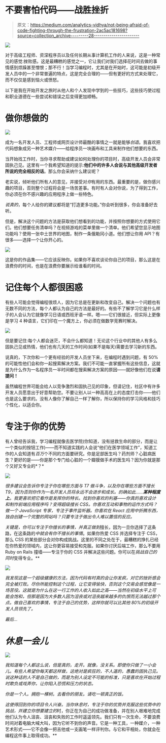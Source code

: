 # 不要害怕代码——战胜挫折

> 原文：<https://medium.com/analytics-vidhya/not-being-afraid-of-code-fighting-through-the-frustration-2ac5ac181698?source=collection_archive---------28----------------------->

![](img/33229bd8982b763944c4e2d58c4ac835.png)

对于高级工程师、资深程序员以及任何长期从事计算机工作的人来说，这是一种常见的感觉:挫败感。这是最糟糕的感觉之一，它让我们对我们选择花时间去做的事情感到烦躁甚至憎恨；那不行！当学习编程时，尤其是在开始时，这可能是初级开发人员中的一个非常普遍的特点，这是完全合理的——但有更好的方式来处理它，而不仅仅是感到恼火或愤怒。

以下是我在开始开发之旅时从他人和个人发现中学到的一些技巧，这些技巧使过程和职业道德在一些尝试和错误之后变得更加顺畅。

# 做你想做的

![](img/7b91e97cfa917c3cf0d68006f0a6cbdc.png)

成为一名开发人员、工程师或网页设计师最酷的事情之一就是能够*创造*。我喜欢把代码想象成另一种艺术媒介——给程序员一块画布和工具来制作他们想要的东西。

当开始找工作时，当你寻求帮助或建议如何处理你的项目时，高级开发人员会非常固执己见。这里有一个我希望知道的提示:**他们中的许多人会说与其他高级开发者所说的完全相反的话**。那么你会采纳什么建议呢？

老实说，倾听他们所有人的意见，并接受对*你*有用的东西。最重要的是，做你感兴趣的项目，否则整个过程将会是一场苦差事。有时有人会对你说，为了得到工作，你必须在你不感兴趣的应用程序上做一些特色。

*说真的*，每个人给你的建议都将是“打造更多功能。”你会听到很多，你会准备好去听。

但是，解决这个问题的方法是获取他们想看到的功能，并按照你想要的方式使用它们。他们想要任务清单吗？在视频游戏的菜单里做一个清单。他们希望您显示地图功能吗？使用一张中土世界的地图，制作一条俄勒冈小道。他们想让你用 API？有很多——选择一个让你开心的。

![](img/f501f0682ca0142280cbccf807548c59.png)

这是你的作品集——它应该反映你。如果你不喜欢谈论你自己的项目，那么这是在浪费你的时间，也是在浪费你要展示给谁看的时间。

# 记住每个人都很困惑

有些人可能会觉得编程很烦人，因为它总是在更新和改变自己。解决一个问题也有无数不同的方法，每个人都认为自己的方法是最好的。有些不了解学习它是什么样子的人会认为它就像学习日语或西班牙语一样。嗯——它们很接近，但实际上更像是学习 4 种语言，它们印在一个魔方上，你必须在做数学竞赛时解决。

![](img/b8053f47169fd0248414bb372b885f9c.png)

但是要记住:每个人都会迷茫，不会什么都知道！无论这个行业中的其他人有多么固执己见或热情，他们也有几天的工作时间(如果不是每天)需要去学习新的东西。

说真的，下次你和一个更有经验的开发人员坐下来，在编程时遇到问题，有 50%的可能性他们会和你一起搜索解决方案。我们不可能一直掌握所有这些信息，这就是为什么作为一名程序员一半时间都在搜索解决方案的原因——就好像他们在说**请提问！**

虽然编程世界可能会给人以竞争激烈和固执己见的印象，但请记住，社区中有许多开发人员愿意出于好意帮助您。不要让别人以一种高高在上的态度打击你——他们也是这么要求的。没有人像你了解自己一样了解你，所以保持你的学习风格和技巧个性化，以适合你。

# 专注于你的优势

有人曾经告诉我，学习编程就像去医学院(你知道，没有拯救生命的部分，而是让一个类似的按钮工作)——而不知道实践的人会说“他们在医学领域工作”，知道工作的人会知道有*百万*个不同的方面要研究。你是足部医生吗？药剂师？心脏病医生？更好的是——你是那个专门给心脏的一个瓣膜做手术的医生吗？因为你就是那个又好又专业的*？*

*![](img/532ef3355aa7635514fb953a36a23f51.png)*

*很多建议会告诉你专注于你在哪些方面与 T7 做斗争，以及你在哪些方面不擅长 T9，因为否则你作为一名开发人员将永远不会进步和成长。的确如此……**某种程度上**。我更喜欢把它看作是发挥你的特长。找到你喜欢的利基——你真的喜欢设计和制作前端应用程序吗？变得超级擅长 CSS。你喜欢互动和事物的运作方式吗？做一个 JavaScript 专家，专注于事件监听器。你喜欢在 React 应用中折腾东西，独自创建一个完整的网站吗？只要专注于做出令人难以置信的反应。*

*关键是，你可以专注于你擅长的事情，并真正做到*擅长，因为一旦你选择了这条路，在这条路的*中就会有你不擅长的事情*。如果你热爱 CSS 并选择专注于 CSS，那么 CSS 的某些部分会对你构成挑战。这里的不同之处在于，最糟糕的挣扎已经在你热爱的领域内，这让你更容易接受和克服。如果你讨厌后端工作，那么不要用 Ruby on Rails 撞墙——专注于你的 CSS 并解决这些问题。你可以在*挑战自己的同时*变得专业。**

*![](img/3e06961c7618533da287497ee3bbb9b0.png)*

*我发现这是一个超级健康的方法，因为代码有时真的会让你发疯，对它的挫折感会完全被打败。尽你所能控制这个过程，让它变得愉快，否则这个交易会感觉像是一场苦役。这就是为什么在这一行工作的人收入如此之高——当然在初级水平上可能会饱和，但那是因为大多数人因为沮丧或对沮丧越来越多的仇恨而无法越过那个点。做自己喜欢的事情，专注于自己的优势，这样你就可以比其他 80%的初级开发人员领先了。*

*最后…*

# *休息一会儿*

*![](img/7528834940df967c2473ac85ea98328e.png)*

*我知道每个人都这么说，但是真的，走开。就像，没关系。即使你只做了一小会儿。有些人希望你每天都这样做，这绝对是疯狂的，不人道的，愚蠢的固执己见。说这种话的人不是自己做的，而是为别人设定不可能的标准，只是喜欢在开始过程时欺负或戏弄你，让你陷入恐慌和压力的状态。*

*你是一个人。拥抱一棵树。去看你的朋友。请吃一顿真正的饭。*

*这使得回到你的项目令人兴奋。当你休息时，专注于你的优势并克服这些优势中的挑战，并建立你想要建立的*时，你正在为自己的成功做准备，并在别人艰难地完成他们认为令人沮丧、沮丧和失败的工作时遥遥领先。我们只有一次生命，不要浪费时间对着电脑大喊大叫，因为它听不到你的声音。它是一种工具，一种媒介，一种艺术形式——它不会像一把吉他或一支画笔一样评判你。与它和平相处，你就会在编程这件事上取得成功。**